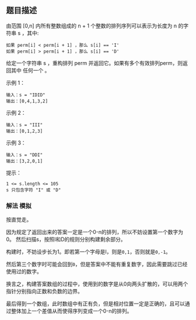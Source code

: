 ## 题目描述
由范围 [0,n] 内所有整数组成的 n + 1 个整数的排列序列可以表示为长度为 n 的字符串 s ，其中:
```
如果 perm[i] < perm[i + 1] ，那么 s[i] == 'I' 
如果 perm[i] > perm[i + 1] ，那么 s[i] == 'D' 
```
给定一个字符串 s ，重构排列 perm 并返回它。如果有多个有效排列perm，则返回其中 任何一个 。

示例 1：
```
输入：s = "IDID"
输出：[0,4,1,3,2]
```
示例 2：
```
输入：s = "III"
输出：[0,1,2,3]
```
示例 3：
```
输入：s = "DDI"
输出：[3,2,0,1]
```

提示：
```
1 <= s.length <= 105
s 只包含字符 "I" 或 "D"
```

### 解法 模拟
按直觉走。

因为规定了返回出来的答案一定是一个0-n的排列，所以不妨设置第一个数字为0。
然后扫描s，按照I和D的规则分别构建剩余部分。

构建时，不妨设步长为1。即若第一个字母是I，则是`0,1`，否则就是`0,-1`。

然后第三个数字时可能会回到`0`，但是答案中不能有重复数字，因此需要跳过已经使用过的数字。

换言之，构建答案数组的过程中，使用到的数字是从0向两头扩散的，可以用两个指针分别指向正数和负数的边界。

最后得到一个数组，此时数组中有正有负，但是相对位置一定是正确的，且可以通过整体加上一个差值从而使得序列变成一个0-n的排列。